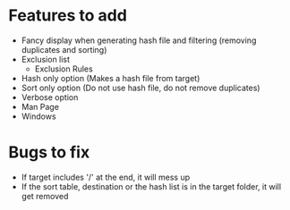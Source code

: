 # Features to add
* Fancy display when generating hash file and filtering (removing duplicates and sorting)
* Exclusion list
    * Exclusion Rules
* Hash only option (Makes a hash file from target)
* Sort only option (Do not use hash file, do not remove duplicates)
* Verbose option
* Man Page
* Windows
# Bugs to fix
* If target includes '/' at the end, it will mess up
* If the sort table, destination or the hash list is in the target folder, it will get removed